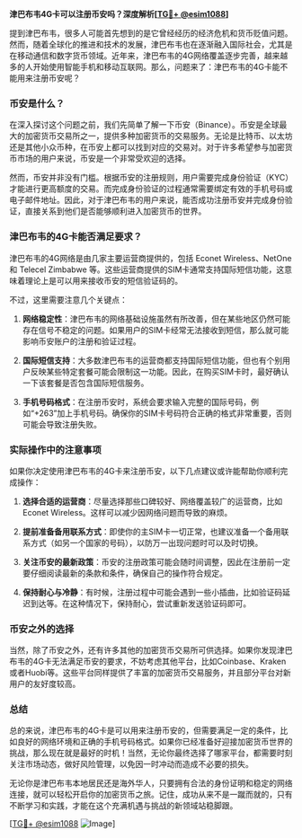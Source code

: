 **津巴布韦4G卡可以注册币安吗？深度解析[[TG💪+ @esim1088](https://t.me/s/esim1088)]**

提到津巴布韦，很多人可能首先想到的是它曾经经历的经济危机和货币贬值问题。然而，随着全球化的推进和技术的发展，津巴布韦也在逐渐融入国际社会，尤其是在移动通信和数字货币领域。近年来，津巴布韦的4G网络覆盖逐步完善，越来越多的人开始使用智能手机和移动互联网。那么，问题来了：津巴布韦的4G卡能不能用来注册币安呢？

### 币安是什么？

在深入探讨这个问题之前，我们先简单了解一下币安（Binance）。币安是全球最大的加密货币交易所之一，提供多种加密货币的交易服务。无论是比特币、以太坊还是其他小众币种，在币安上都可以找到对应的交易对。对于许多希望参与加密货币市场的用户来说，币安是一个非常受欢迎的选择。

然而，币安并非没有门槛。根据币安的注册规则，用户需要完成身份验证（KYC）才能进行更高额度的交易。而完成身份验证的过程通常需要绑定有效的手机号码或电子邮件地址。因此，对于津巴布韦的用户来说，能否成功注册币安并完成身份验证，直接关系到他们是否能够顺利进入加密货币的世界。

### 津巴布韦的4G卡能否满足要求？

津巴布韦的4G网络是由几家主要运营商提供的，包括 Econet Wireless、NetOne 和 Telecel Zimbabwe 等。这些运营商提供的SIM卡通常支持国际短信功能，这意味着理论上是可以用来接收币安的短信验证码的。

不过，这里需要注意几个关键点：

1. **网络稳定性**：津巴布韦的网络基础设施虽然有所改善，但在某些地区仍然可能存在信号不稳定的问题。如果用户的SIM卡经常无法接收到短信，那么就可能影响币安账户的注册和验证过程。

2. **国际短信支持**：大多数津巴布韦的运营商都支持国际短信功能，但也有个别用户反映某些特定套餐可能会限制这一功能。因此，在购买SIM卡时，最好确认一下该套餐是否包含国际短信服务。

3. **手机号码格式**：在注册币安时，系统会要求输入完整的国际号码，例如“+263”加上手机号码。确保你的SIM卡号码符合正确的格式非常重要，否则可能会导致注册失败。

### 实际操作中的注意事项

如果你决定使用津巴布韦的4G卡来注册币安，以下几点建议或许能帮助你顺利完成操作：

1. **选择合适的运营商**：尽量选择那些口碑较好、网络覆盖较广的运营商，比如Econet Wireless。这样可以减少因网络问题而导致的麻烦。

2. **提前准备备用联系方式**：即使你的主SIM卡一切正常，也建议准备一个备用联系方式（如另一个国家的号码），以防万一出现问题时可以及时切换。

3. **关注币安的最新政策**：币安的注册政策可能会随时间调整，因此在注册前一定要仔细阅读最新的条款和条件，确保自己的操作符合规定。

4. **保持耐心与冷静**：有时候，注册过程中可能会遇到一些小插曲，比如验证码延迟到达等。在这种情况下，保持耐心，尝试重新发送验证码即可。

### 币安之外的选择

当然，除了币安之外，还有许多其他的加密货币交易所可供选择。如果你发现津巴布韦的4G卡无法满足币安的要求，不妨考虑其他平台，比如Coinbase、Kraken或者Huobi等。这些平台同样提供了丰富的加密货币交易服务，并且部分平台对新用户的友好度较高。

### 总结

总的来说，津巴布韦的4G卡是可以用来注册币安的，但需要满足一定的条件，比如良好的网络环境和正确的手机号码格式。如果你已经准备好迎接加密货币世界的挑战，那么现在就是最好的时机！当然，无论你最终选择了哪家平台，都需要时刻关注市场动态，做好风险管理，以免因一时冲动而造成不必要的损失。

无论你是津巴布韦本地居民还是海外华人，只要拥有合法的身份证明和稳定的网络连接，就可以轻松开启你的加密货币之旅。记住，成功从来不是一蹴而就的，只有不断学习和实践，才能在这个充满机遇与挑战的新领域站稳脚跟。

[[TG💪+ @esim1088](https://t.me/s/esim1088) ![Image](https://i.postimg.cc/4NQfJmqS/Snipaste-2025-05-13-00-14-12.png)]